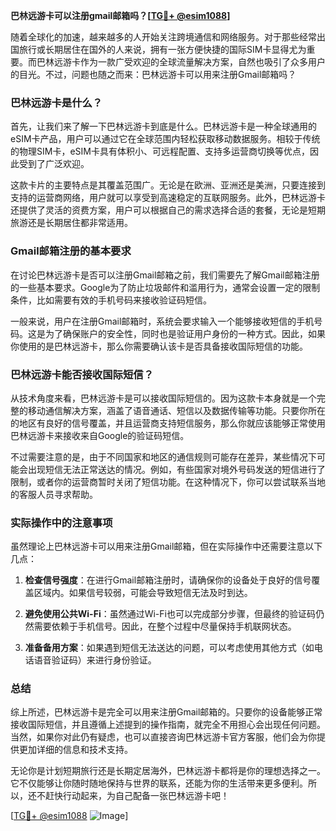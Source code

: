 **巴林远游卡可以注册gmail邮箱吗？[[TG💪+ @esim1088](https://t.me/s/esim1088)]**

随着全球化的加速，越来越多的人开始关注跨境通信和网络服务。对于那些经常出国旅行或长期居住在国外的人来说，拥有一张方便快捷的国际SIM卡显得尤为重要。而巴林远游卡作为一款广受欢迎的全球流量解决方案，自然也吸引了众多用户的目光。不过，问题也随之而来：巴林远游卡可以用来注册Gmail邮箱吗？

### 巴林远游卡是什么？

首先，让我们来了解一下巴林远游卡到底是什么。巴林远游卡是一种全球通用的eSIM卡产品，用户可以通过它在全球范围内轻松获取移动数据服务。相较于传统的物理SIM卡，eSIM卡具有体积小、可远程配置、支持多运营商切换等优点，因此受到了广泛欢迎。

这款卡片的主要特点是其覆盖范围广。无论是在欧洲、亚洲还是美洲，只要连接到支持的运营商网络，用户就可以享受到高速稳定的互联网服务。此外，巴林远游卡还提供了灵活的资费方案，用户可以根据自己的需求选择合适的套餐，无论是短期旅游还是长期居住都非常适用。

### Gmail邮箱注册的基本要求

在讨论巴林远游卡是否可以注册Gmail邮箱之前，我们需要先了解Gmail邮箱注册的一些基本要求。Google为了防止垃圾邮件和滥用行为，通常会设置一定的限制条件，比如需要有效的手机号码来接收验证码短信。

一般来说，用户在注册Gmail邮箱时，系统会要求输入一个能够接收短信的手机号码。这是为了确保账户的安全性，同时也是验证用户身份的一种方式。因此，如果你使用的是巴林远游卡，那么你需要确认该卡是否具备接收国际短信的功能。

### 巴林远游卡能否接收国际短信？

从技术角度来看，巴林远游卡是可以接收国际短信的。因为这款卡本身就是一个完整的移动通信解决方案，涵盖了语音通话、短信以及数据传输等功能。只要你所在的地区有良好的信号覆盖，并且运营商支持短信服务，那么你就应该能够正常使用巴林远游卡来接收来自Google的验证码短信。

不过需要注意的是，由于不同国家和地区的通信规则可能存在差异，某些情况下可能会出现短信无法正常送达的情况。例如，有些国家对境外号码发送的短信进行了限制，或者你的运营商暂时关闭了短信功能。在这种情况下，你可以尝试联系当地的客服人员寻求帮助。

### 实际操作中的注意事项

虽然理论上巴林远游卡可以用来注册Gmail邮箱，但在实际操作中还需要注意以下几点：

1. **检查信号强度**：在进行Gmail邮箱注册时，请确保你的设备处于良好的信号覆盖区域内。如果信号较弱，可能会导致短信无法及时到达。
   
2. **避免使用公共Wi-Fi**：虽然通过Wi-Fi也可以完成部分步骤，但最终的验证码仍然需要依赖于手机信号。因此，在整个过程中尽量保持手机联网状态。

3. **准备备用方案**：如果遇到短信无法送达的问题，可以考虑使用其他方式（如电话语音验证码）来进行身份验证。

### 总结

综上所述，巴林远游卡是完全可以用来注册Gmail邮箱的。只要你的设备能够正常接收国际短信，并且遵循上述提到的操作指南，就完全不用担心会出现任何问题。当然，如果你对此仍有疑虑，也可以直接咨询巴林远游卡官方客服，他们会为你提供更加详细的信息和技术支持。

无论你是计划短期旅行还是长期定居海外，巴林远游卡都将是你的理想选择之一。它不仅能够让你随时随地保持与世界的联系，还能为你的生活带来更多便利。所以，还不赶快行动起来，为自己配备一张巴林远游卡吧！

[[TG💪+ @esim1088](https://t.me/s/esim1088) ![Image](https://i.postimg.cc/4NQfJmqS/Snipaste-2025-05-13-00-14-12.png)]